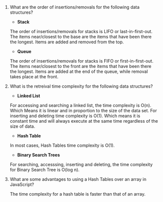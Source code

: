 1. What are the order of insertions/removals for the following data structures?
   - **Stack**

   The order of insertions/removals for stacks is LIFO or last-in-first-out. The items near/closest to the base are the items that have been there the longest. Items are added and removed from the top. 

   - **Queue**

   The order of insertions/removals for stacks is FIFO or first-in-first-out.
   The items near/closest to the front are the items that have been there the longest. Items are added at the end of the queue, while removal takes place at the front.

2. What is the retreival time complexity for the following data structures?
   - **Linked List**

   For accessing and searching a linked list, the time complexity is O(n). Which Means it is linear and in proportion to the size of the data set. For inserting and deleting time complexity is O(1). Which means it is constant time and will always execute at the same time regardless of the size of data. 

   - **Hash Table**

    In most cases, Hash Tables time complexity is O(1). 

   - **Binary Search Trees**

    For searching, accesssing, inserting and deleting, the time complexity for Binary Search Tree is O(log n). 

3. What are some advantages to using a Hash Tables over an array in JavaScript?

    The time complexity for a hash table is faster than that of an array. 